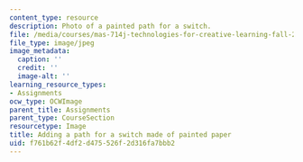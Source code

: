 ```yaml
---
content_type: resource
description: Photo of a painted path for a switch.
file: /media/courses/mas-714j-technologies-for-creative-learning-fall-2009/f761b62f4df2d475526f2d316fa7bbb2_Image9.jpg
file_type: image/jpeg
image_metadata:
  caption: ''
  credit: ''
  image-alt: ''
learning_resource_types:
- Assignments
ocw_type: OCWImage
parent_title: Assignments
parent_type: CourseSection
resourcetype: Image
title: Adding a path for a switch made of painted paper
uid: f761b62f-4df2-d475-526f-2d316fa7bbb2
---
```

